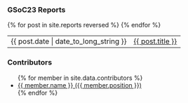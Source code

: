 ### GSoC23 Reports

<table>
  {% for post in site.reports reversed %}
    <tr>
      <td>{{ post.date | date_to_long_string }}</td>
      <td><a href="{{ post.url | remove_first:'/' }}">{{ post.title }}</a></td>
    </tr>
  {% endfor %}
</table>

### Contributors
<ul>
{% for member in site.data.contributors %}
    <li>
      <a target="_blank" href="https://github.com/{{member.github}}">{{ member.name }} ({{ member.position }})</a>
    </li>
{% endfor %}
</ul>
